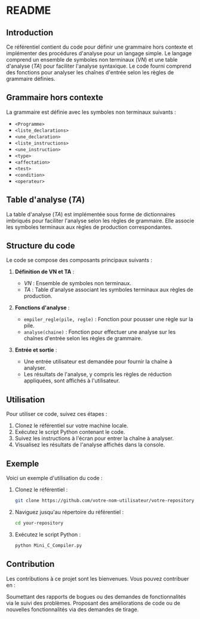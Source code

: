 # README

## Introduction
Ce référentiel contient du code pour définir une grammaire hors contexte et implémenter des procédures d'analyse pour un langage simple. Le langage comprend un ensemble de symboles non terminaux (*VN*) et une table d'analyse (*TA*) pour faciliter l'analyse syntaxique. Le code fourni comprend des fonctions pour analyser les chaînes d'entrée selon les règles de grammaire définies.

## Grammaire hors contexte
La grammaire est définie avec les symboles non terminaux suivants :
- `<Programme>`
- `<liste_declarations>`
- `<une_declaration>`
- `<liste_instructions>`
- `<une_instruction>`
- `<type>`
- `<affectation>`
- `<test>`
- `<condition>`
- `<operateur>`

## Table d'analyse (*TA*)
La table d'analyse (*TA*) est implémentée sous forme de dictionnaires imbriqués pour faciliter l'analyse selon les règles de grammaire. Elle associe les symboles terminaux aux règles de production correspondantes.

## Structure du code
Le code se compose des composants principaux suivants :

1. **Définition de VN et TA** : 
   - *VN* : Ensemble de symboles non terminaux.
   - *TA* : Table d'analyse associant les symboles terminaux aux règles de production.

2. **Fonctions d'analyse** :
   - `empiler_regle(pile, regle)` : Fonction pour pousser une règle sur la pile.
   - `analyse(chaine)` : Fonction pour effectuer une analyse sur les chaînes d'entrée selon les règles de grammaire.

3. **Entrée et sortie** :
   - Une entrée utilisateur est demandée pour fournir la chaîne à analyser.
   - Les résultats de l'analyse, y compris les règles de réduction appliquées, sont affichés à l'utilisateur.

## Utilisation
Pour utiliser ce code, suivez ces étapes :
1. Clonez le référentiel sur votre machine locale.
2. Exécutez le script Python contenant le code.
3. Suivez les instructions à l'écran pour entrer la chaîne à analyser.
4. Visualisez les résultats de l'analyse affichés dans la console.

## Exemple
Voici un exemple d'utilisation du code :
1. Clonez le référentiel :
   ```bash
   git clone https://github.com/votre-nom-utilisateur/votre-repository.git
2. Naviguez jusqu'au répertoire du référentiel :
     ```bash
   cd your-repository
3. Exécutez le script Python :
   ```bash
   python Mini_C_Compiler.py

## Contribution
Les contributions à ce projet sont les bienvenues. Vous pouvez contribuer en :

Soumettant des rapports de bogues ou des demandes de fonctionnalités via le suivi des problèmes.
Proposant des améliorations de code ou de nouvelles fonctionnalités via des demandes de tirage.
